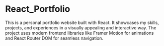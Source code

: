 # React_Portfolio
This is a personal portfolio website built with React. It showcases my skills, projects, and experiences in a visually appealing and interactive way. The project uses modern frontend libraries like Framer Motion for animations and React Router DOM for seamless navigation.
